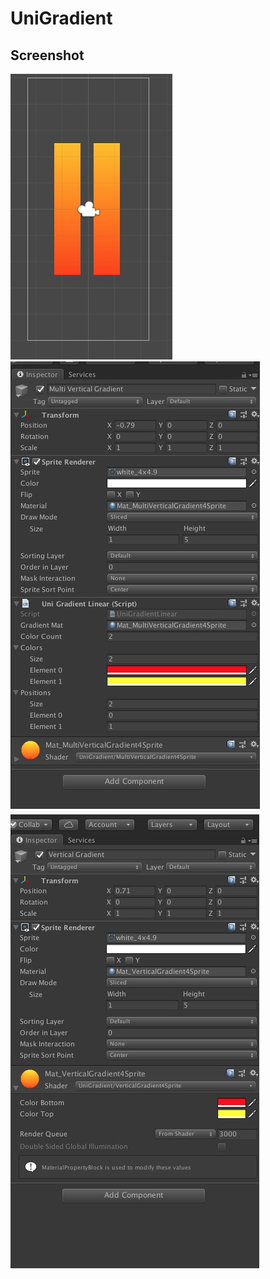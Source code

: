 # UniGradient

## Screenshot
![](https://raw.githubusercontent.com/tigerwng/UniGradient/master/Assets/UniGradient/Demo/sceneshot/Jietu20190410-113129.jpg)
![](https://raw.githubusercontent.com/tigerwng/UniGradient/master/Assets/UniGradient/Demo/sceneshot/Jietu20190410-113145.jpg)
![](https://raw.githubusercontent.com/tigerwng/UniGradient/master/Assets/UniGradient/Demo/sceneshot/Jietu20190410-113152.jpg)
